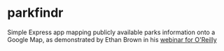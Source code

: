 parkfindr
=========

Simple Express app mapping publicly available parks information onto a Google Map,
as demonstrated by Ethan Brown in his [webinar for O'Reilly](http://post.oreilly.com/rd/9z1zdenlbd3nd4aqp5tffb7d5od36e8imrq2ekqamg0)
